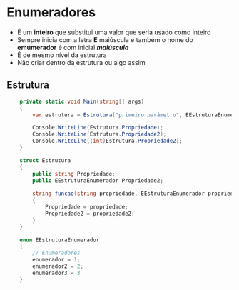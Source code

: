 # Enumeradores
- É um **inteiro** que substitui uma valor que seria usado como inteiro
- Sempre inicia com a letra **E** maiúscula e também o nome do **emumerador** é com inicial ***maiúscula***
- É de mesmo nível da estrutura
- Não criar dentro da estrutura ou algo assim
## Estrutura
```cs
    private static void Main(string[] args)
    {
        var estrutura = Estrutura("primeiro parâmetro", EEstruturaEnumerador.enumerador);

        Console.WriteLine(Estrutura.Propriedade);
        Console.WriteLine(Estrutura.Propriedade2);
        Console.WriteLine((int)Estrutura.Propriedade2);
    }

    struct Estrutura
    {
        public string Propriedade;
        public EEstruturaEnumerador Propriedade2;
        
        string funcao(string propriedade, EEstruturaEnumerador propriedade2)
        {
            Propriedade = propriedade;
            Propriedade2 = propriedade2;
        }
    }

    enum EEstruturaEnumerador
    {
        // Enumeradores
        enumerador = 1;
        enumerador2 = 2;
        enumerador3 = 3
    }
```